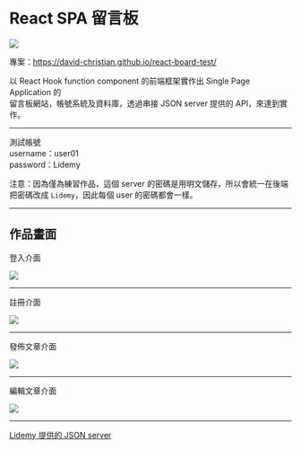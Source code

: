 # React SPA 留言板  

![](https://lh3.googleusercontent.com/RooeZkA3Gnm8u6FVPwZz-EMq9TLrPTQznLv-9CXzwtvkoH7RtqTDtwK0oEbavYuus7ez7RJLnhQsx9nAj3cs47VyUdYdCzI-PYZlTjKTzojtauQeh54aRj6BONeP_kB7KsyGEhJ-=w600)

專案：https://david-christian.github.io/react-board-test/  


以 React Hook function component 的前端框架實作出 Single Page Application 的  
留言板網站，帳號系統及資料庫，透過串接 JSON server 提供的 API，來達到實作。  

---

測試帳號  
username：user01  
password：Lidemy

注意：因為僅為練習作品，這個 server 的密碼是用明文儲存，所以會統一在後端把密碼改成 `Lidemy`，因此每個 user 的密碼都會一樣。  

---

## 作品畫面  

登入介面  

![](https://lh3.googleusercontent.com/cz6BX7xQyQwnZII-TnUOtOuo0QdJhS6lw1XMQfs8uMSbiX0Iy2zWo159ywYlhk54zE3G3ssDqfKftVGx-UE9lyk_4wrt_6iqW1AbL-AIKZU6yXVGkVfPmojJhGhIPQFg4iznxzEF=w600)  


---

註冊介面  

![](https://lh3.googleusercontent.com/2VcObveLNZXA_c9x1BNZrJhkuHy4Fg6kFC8ees1me7wfXOVthVJ6uiIR-RjJ_d8-AXSI_UJHqCG5zivkE3aJeCUzOWD1hWKOf9YV70g3q9T9VWWBUaXuhzGqKwLm4eXye2640vQp=w600)  


---

發佈文章介面  

![](https://lh3.googleusercontent.com/e0GJJLUSHE-RtG7P42O0bNS2st0UH6CocovStol8jtKFEiRYviBpVE2xkOt8dkptH-pmejspWa70m8VPB6WbybaBElGI0zm6pOOIj5HOWj_MgNXR3hm1U8_QJYNxToRoKlGTDBTl=w600)  

---

編輯文章介面  

![](https://lh3.googleusercontent.com/Fo_cS35rWQPOuVj9qsJHxdMsn77QYo_g3RIsZwMAHXwauIJpth5Cfif85nPWu35DvnWc9fK6nBMF8frJqSVrgF_UYETZPWp1V3JVhj5JiULPNRGHPLNhoBmD29KPtqXVjDNqOLb0=w600)  

---  

[Lidemy 提供的 JSON server ](https://github.com/Lidemy/lidemy-student-json-api-server)






